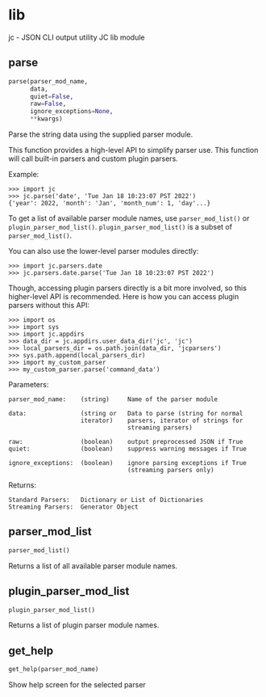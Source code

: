 
# lib
jc - JSON CLI output utility
JC lib module


## parse
```python
parse(parser_mod_name,
      data,
      quiet=False,
      raw=False,
      ignore_exceptions=None,
      **kwargs)
```

Parse the string data using the supplied parser module.

This function provides a high-level API to simplify parser use. This
function will call built-in parsers and custom plugin parsers.

Example:

    >>> import jc
    >>> jc.parse('date', 'Tue Jan 18 10:23:07 PST 2022')
    {'year': 2022, 'month': 'Jan', 'month_num': 1, 'day'...}

To get a list of available parser module names, use `parser_mod_list()`
or `plugin_parser_mod_list()`. `plugin_parser_mod_list()` is a subset
of `parser_mod_list()`.

You can also use the lower-level parser modules directly:

    >>> import jc.parsers.date
    >>> jc.parsers.date.parse('Tue Jan 18 10:23:07 PST 2022')

Though, accessing plugin parsers directly is a bit more involved, so
this higher-level API is recommended. Here is how you can access plugin
parsers without this API:

    >>> import os
    >>> import sys
    >>> import jc.appdirs
    >>> data_dir = jc.appdirs.user_data_dir('jc', 'jc')
    >>> local_parsers_dir = os.path.join(data_dir, 'jcparsers')
    >>> sys.path.append(local_parsers_dir)
    >>> import my_custom_parser
    >>> my_custom_parser.parse('command_data')

Parameters:

    parser_mod_name:    (string)     Name of the parser module

    data:               (string or   Data to parse (string for normal
                        iterator)    parsers, iterator of strings for
                                     streaming parsers)

    raw:                (boolean)    output preprocessed JSON if True
    quiet:              (boolean)    suppress warning messages if True

    ignore_exceptions:  (boolean)    ignore parsing exceptions if True
                                     (streaming parsers only)

Returns:

    Standard Parsers:   Dictionary or List of Dictionaries
    Streaming Parsers:  Generator Object


## parser_mod_list
```python
parser_mod_list()
```
Returns a list of all available parser module names.

## plugin_parser_mod_list
```python
plugin_parser_mod_list()
```
Returns a list of plugin parser module names.

## get_help
```python
get_help(parser_mod_name)
```
Show help screen for the selected parser
